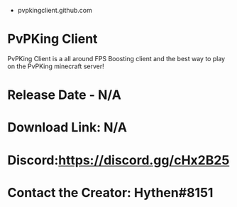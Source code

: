 - pvpkingclient.github.com
# PvPKing Client


PvPKing Client is a all around FPS Boosting client and the best way to play on the PvPKing minecraft server!

# Release Date - N/A

# Download Link: N/A

# Discord:https://discord.gg/cHx2B25

# Contact the Creator: Hythen#8151
